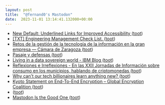 ```yaml
---
layout: post
title:  "@fernand0's Mastodon"
date:  2023-11-01 13:14:41.132000+00:00
---
```

*  [New Default: Underlined Links for Improved Accessibility ](https://github.blog/changelog/2023-10-18-new-default-underlined-links-for-improved-accessibility) ([toot](https://mastodon.social/@fernand0/111335471915280511))
*  [[TXT] Engineering Management Check List.   ](https://pnewman.org/engineering_mgmt_checklist.txt) ([toot](https://mastodon.social/@fernand0/111335219605537216))
*  [Retos de la gestión de la tecnología de la información en la gran empresa — Cámara de Zaragoza ](https://www.camarazaragoza.com/productos/retos-de-la-gestion-de-la-tecnologia-de-la-informacion-en-la-gran-empresa) ([toot](https://mastodon.social/@fernand0/111334996016293273))
*  [Pasaje y defensas ](https://www.flickr.com/photos/fernand0/53267401778) ([toot](https://mastodon.social/@fernand0/111334978198148287))
*  [Living in a data sovereign world - IBM Blog ](https://www.ibm.com/blog/living-in-a-data-sovereign-world) ([toot](https://mastodon.social/@fernand0/111334851550743367))
*  [
         Reflexiones e Irreflexiones - En las XXII Jornadas de Información sobre consumo en los municipios, hablando de criptomonedas
       ](http://fernand0.blogalia.com//historias/7877) ([toot](https://mastodon.social/@fernand0/111334777126535260))
*  [Why can't our tech billionaires learn anything new? ](https://davekarpf.substack.com/p/why-cant-our-tech-billionaires-lear) ([toot](https://mastodon.social/@fernand0/111334486961963908))
*  [Kyoto Statement on End-To-End Encryption – Global Encryption Coalition ](https://www.globalencryption.org/2023/10/kyoto-statement-on-end-to-end-encryption) ([toot](https://mastodon.social/@fernand0/111334284695430432))
*  [ ](https://social.arroutaflix.com/@xesfur) ([toot](https://mastodon.social/@fernand0/111333310535599460))
*  [Mastodon Is the Good One ](https://www.404media.co/mastodon-is-the-good-one) ([toot](https://mastodon.social/@fernand0/111331354021932448))
